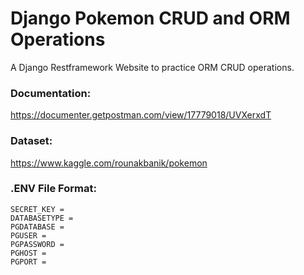 # Django Pokemon CRUD and ORM Operations

<p>
A Django Restframework Website to practice ORM CRUD operations.
</p>

### Documentation: 

<https://documenter.getpostman.com/view/17779018/UVXerxdT>

### Dataset:

<https://www.kaggle.com/rounakbanik/pokemon>

### .ENV File Format:

```
SECRET_KEY = 
DATABASETYPE = 
PGDATABASE = 
PGUSER = 
PGPASSWORD = 
PGHOST = 
PGPORT = 
```

